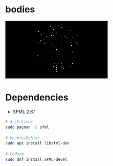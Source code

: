 # bodies

![](resources/bodies.gif)

# Dependencies 
- SFML 2.6.1
```bash
# Arch Linux
sudo pacman -S sfml

# Ubuntu/Debian
sudo apt install libsfml-dev

# Fedora
sudo dnf install SFML-devel
```
